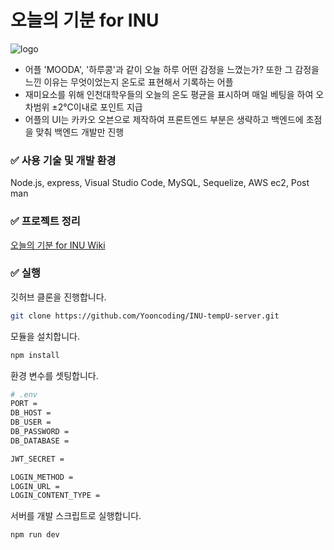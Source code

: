 # 오늘의 기분 for INU

![logo](https://user-images.githubusercontent.com/63987872/142992813-364c5b7f-a471-4609-af5b-9153b71221d1.png)

- 어플 'MOODA', '하루콩'과 같이 오늘 하루 어떤 감정을 느꼈는가? 또한 그 감정을 느낀 이유는 무엇이었는지 온도로 표현해서 기록하는 어플
- 재미요소를 위해 인천대학우들의 오늘의 온도 평균을 표시하며 매일 베팅을 하여 오차범위 ±2°C이내로 포인트 지급
- 어플의 UI는 카카오 오븐으로 제작하여 프론트엔드 부분은 생략하고 백엔드에 초점을 맞춰 백엔드 개발만 진행

### **✅ 사용 기술 및 개발 환경**

Node.js, express, Visual Studio Code, MySQL, Sequelize, AWS ec2, Post man

### **✅ 프로젝트 정리**

[오늘의 기분 for INU Wiki](https://github.com/Yooncoding/INU-tempU-server/wiki)

### **✅ 실행**

깃허브 클론을 진행합니다.

```bash
git clone https://github.com/Yooncoding/INU-tempU-server.git
```

모듈을 설치합니다.

```bash
npm install
```

환경 변수를 셋팅합니다.

```bash
# .env
PORT =
DB_HOST =
DB_USER =
DB_PASSWORD =
DB_DATABASE =

JWT_SECRET =

LOGIN_METHOD =
LOGIN_URL =
LOGIN_CONTENT_TYPE =
```

서버를 개발 스크립트로 실행합니다.

```bash
npm run dev
```
